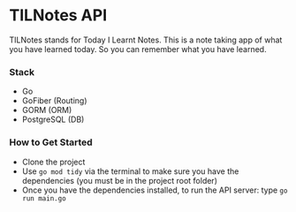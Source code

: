 # TILNotes API

TILNotes stands for Today I Learnt Notes. This is a note taking app of what you have learned today. So you can remember what you have learned.

### Stack

- Go
- GoFiber (Routing)
- GORM (ORM)
- PostgreSQL (DB)

### How to Get Started

- Clone the project
- Use `go mod tidy` via the terminal to make sure you have the dependencies (you must be in the project root folder)
- Once you have the dependencies installed, to run the API server: type `go run main.go`
